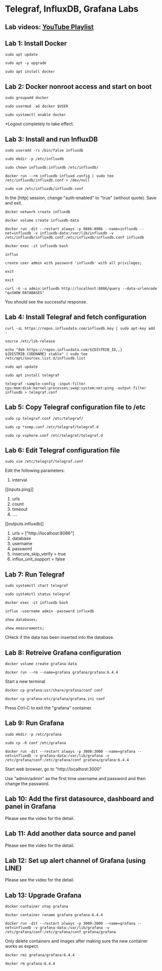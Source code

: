 # Telegraf, InfluxDB, Grafana Labs

## Lab videos: [YouTube Playlist](https://www.youtube.com/playlist?list=PLGmrb_nBLueKbk3tV5gwI7FxmXwBpGak0)

## Lab 1: Install Docker

`sudo apt update`

`sudo apt -y upgrade`

`sudo apt install docker`

## Lab 2: Docker nonroot access and start on boot

`sudo groupadd docker`

`sudo usermod -aG docker $USER`

`sudo systemctl enable docker`

*Logout completely to take effect.

## Lab 3: Install and run InfluxDB

`sudo useradd -rs /bin/false influxdb`

`sudo mkdir -p /etc/influxdb`

`sudo chown influxdb:influxdb /etc/influxdb/`

`docker run --rm influxdb influxd config | sudo tee /etc/influxdb/influxdb.conf > /dev/null`

`sudo vim /etc/influxdb/influxdb.conf`

In the [http] session, change "auth-enabled" to "true" (without quote).
Save and exit.

`docker network create influxdb`

`docker volume create influxdb-data`

`docker run -dit --restart always -p 8086:8086 --name=influxdb --net=influxdb -v influxdb-data:/var/lib/influxdb -v /etc/influxdb/influxdb.conf:/etc/influxdb/influxdb.conf influxdb`

`docker exec -it influxdb bash`

`influx`

`create user admin with password 'influxdb' with all privileges;`

`exit`

`exit`

`curl -G -u admin:influxdb http://localhost:8086/query --data-urlencode "q=SHOW DATABASES"`

You should see the successful response.

## Lab 4: Install Telegraf and fetch configuration

`curl -sL https://repos.influxdata.com/influxdb.key | sudo apt-key add -`

`source /etc/lsb-release`

`echo "deb https://repos.influxdata.com/${DISTRIB_ID,,} ${DISTRIB_CODENAME} stable" | sudo tee /etc/apt/sources.list.d/influxdb.list`

`sudo apt update`

`sudo apt install telegraf`

`telegraf -sample-config -input-filter cpu:mem:disk:kernel:processes:swap:system:net:ping -output-filter influxdb > telegraf.conf`

## Lab 5: Copy Telegraf configuration file to /etc

`sudo cp telegraf.conf /etc/telegraf/`

`sudo cp *snmp.conf /etc/telegraf/telegraf.d`

`sudo cp vsphere.conf /etc/telegraf/telegraf.d`

## Lab 6: Edit Telegraf configuration file

`sudo vim /etc/telegraf/telegraf.conf`

Edit the following parameters:
1. interval

[[inputs.ping]]
1. urls
2. count
3. timeout
4. ....

[[outputs.influxdb]]
1. urls = ["http://localhost:8086"]
2. database
3. username
4. password
5. insecure_skip_verify = true
6. influx_unit_support = false

## Lab 7: Run Telegraf

`sudo systemctl start telegraf`

`sudo systemctl status telegraf`

`docker exec -it influxdb bash`

`influx -username admin -password influxdb`

`show databases;`

`show measurements;`

CHeck if the data has been inserted into the database.

## Lab 8: Retreive Grafana configuration

`docker volume create grafana-data`

`docker run --rm --name=grafana grafana/grafana:6.4.4`

Start a new terminal

`docker cp grafana:usr/share/grafana/conf conf`

`docker cp grafana:etc/grafana/grafana.ini conf`

Press Ctrl-C to exit the "grafana" container.

## Lab 9: Run Grafana

`sudo mkdir -p /etc/grafana`

`sudo cp -R conf /etc/grafana`

`docker run -dit --restart always -p 3000:3000 --name=grafana --net=influxdb -v grafana-data:/var/lib/grafana -v /etc/grafana/conf:/etc/grafana/conf grafana/grafana:6.4.4`

Start web browser, go to "http://localhost:3000"

Use "admin/admin" as the first time username and password and then change the password.

## Lab 10: Add the first datasource, dashboard and panel in Grafana

Please see the video for the detail.

## Lab 11: Add another data source and panel

Please see the video for the detail.

## Lab 12: Set up alert channel of Grafana (using LINE)

Please see the video for the detail.

## Lab 13: Upgrade Grafana

`docker container stop grafana`

`docker container rename grafana grafana-6.4.4`

`docker run -dit --restart always -p 3000:3000 --name=grafana --net=influxdb -v grafana-data:/var/lib/grafana -v /etc/grafana/conf:/etc/grafana/conf grafana/grafana`

Only delete containers and images after making sure the new container works as expect.

`docker rmi grafana/grafana:6.4.4`

`docker rm grafana-6.4.4`
